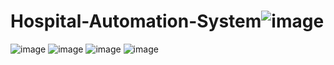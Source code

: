 # Hospital-Automation-System![image](https://github.com/sudeegungor/Hospital-Automation-System/assets/124265134/af4f279a-8b32-4385-b63b-c62ab3823d78)
![image](https://github.com/sudeegungor/Hospital-Automation-System/assets/124265134/315f0e5e-73be-44e3-81d7-394959d1b1d7)
![image](https://github.com/sudeegungor/Hospital-Automation-System/assets/124265134/f7c17690-8e22-4f00-8186-cb9361a1b41c)
![image](https://github.com/sudeegungor/Hospital-Automation-System/assets/124265134/a97418e4-99e3-42bf-8908-5316af7ddb35)
![image](https://github.com/sudeegungor/Hospital-Automation-System/assets/124265134/c3311876-cfde-4de9-9181-79a0665f1d3d)
